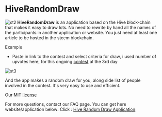# HiveRandomDraw

![st2](https://user-images.githubusercontent.com/35721447/39300073-6c0d0fa2-4942-11e8-8bec-20b994e9af72.png)
**HiveRandomDraw** is an application based on the Hive block-chain that makes it easy to draw lots. No need to rewrite by hand all the names of the participants in another application or website. You just need at least one article to be hosted in the steem blockchain.

Example

* Paste in link to the contest and select criteria for draw, i used number of upvotes here, for this ongoing [contest](https://steemit.com/contest/@whatageek/let-s-celebrate-the-release-of-marvel-s-avengers-with-a-50-sbd-contest-over-usd150-in-prizes) at the 3rd day 

![st3](https://user-images.githubusercontent.com/35721447/39300335-3e815272-4943-11e8-8616-16a891839c94.png)

And the app makes a random draw for you, along side list of people involved in the contest.
It's very easy to use and efficient.

Our MIT [license](https://github.com/Deadz/SteemRandomDraw/blob/master/LICENSE)

For more questions, contact our FAQ page.
You can get here website/application below:
Click : [Hive Random Draw Application](https://deadz.github.io/HiveRandomDraw/)
